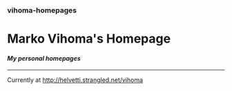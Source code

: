 ### vihoma-homepages
# Marko Vihoma's Homepage
#### *My personal homepages*
---
Currently at <a href="http://helvetti.strangled.net/vihoma" target="_blank">http://helvetti.strangled.net/vihoma</a>

